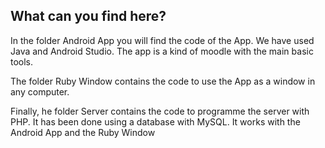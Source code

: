 What can you find here?
------------------------
In the folder Android App you will find the code of the App. We have used Java and Android Studio. The app is a kind of moodle with the main basic tools.

The folder Ruby Window contains the code to use the App as a window in any computer.

Finally, he folder Server contains the code to programme the server with PHP. It has been done using a database with MySQL. It works with the Android App and the Ruby Window
